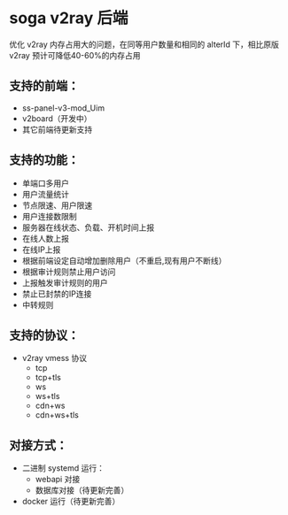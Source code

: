 # soga v2ray 后端
优化 v2ray 内存占用大的问题，在同等用户数量和相同的 alterId 下，相比原版 v2ray 预计可降低40-60%的内存占用

## 支持的前端：
 - ss-panel-v3-mod_Uim
 - v2board（开发中）
 - 其它前端待更新支持

## 支持的功能：
 - 单端口多用户
 - 用户流量统计
 - 节点限速、用户限速
 - 用户连接数限制
 - 服务器在线状态、负载、开机时间上报
 - 在线人数上报
 - 在线IP上报
 - 根据前端设定自动增加删除用户（不重启,现有用户不断线）
 - 根据审计规则禁止用户访问
 - 上报触发审计规则的用户
 - 禁止已封禁的IP连接
 - 中转规则

## 支持的协议：
 - v2ray vmess 协议
   - tcp
   - tcp+tls
   - ws
   - ws+tls
   - cdn+ws
   - cdn+ws+tls

## 对接方式：
 - 二进制 systemd 运行：
   - webapi 对接
   - 数据库对接（待更新完善）
 - docker 运行（待更新完善）
